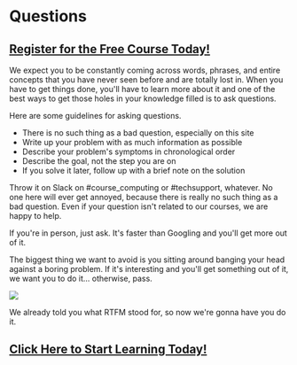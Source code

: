 # Questions
##  [Register for the Free Course Today!](https://roppers.thinkific.com/courses/computing-fundamentals)
We expect you to be constantly coming across words, phrases, and entire concepts that you have never seen before and are totally lost in. When you have to get things done, you'll have to learn more about it and one of the best ways to get those holes in your knowledge filled is to ask questions.

Here are some guidelines for asking questions.

* There is no such thing as a bad question, especially on this site
* Write up your problem with as much information as possible
* Describe your problem's symptoms in chronological order
* Describe the goal, not the step you are on
* If you solve it later, follow up with a brief note on the solution

Throw it on Slack on #course_computing or #techsupport, whatever. No one here will ever get annoyed, because there is really no such thing as a bad question. Even if your question isn't related to our courses, we are happy to help.

If you're in person, just ask. It's faster than Googling and you'll get more out of it.

The biggest thing we want to avoid is you sitting around banging your head against a boring problem. If it's interesting and you'll get something out of it, we want you to do it... otherwise, pass.

[<img src="https://imgs.xkcd.com/comics/nerd_sniping.png">](https://xkcd.com/356/)


We already told you what RTFM stood for, so now we're gonna have you do it.

##  [Click Here to Start Learning Today!](https://roppers.thinkific.com/courses/computing-fundamentals)
